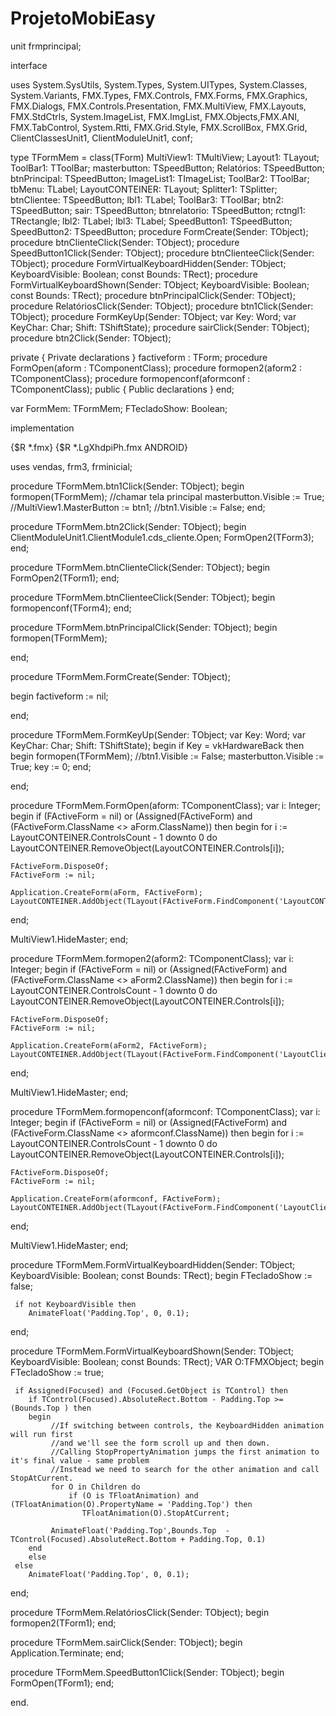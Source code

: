 # ProjetoMobiEasy
unit frmprincipal;

interface

uses
  System.SysUtils, System.Types, System.UITypes, System.Classes, System.Variants,
  FMX.Types, FMX.Controls, FMX.Forms, FMX.Graphics, FMX.Dialogs,
  FMX.Controls.Presentation, FMX.MultiView, FMX.Layouts, FMX.StdCtrls,
  System.ImageList, FMX.ImgList, FMX.Objects,FMX.ANI, FMX.TabControl,
  System.Rtti, FMX.Grid.Style, FMX.ScrollBox, FMX.Grid, ClientClassesUnit1,
  ClientModuleUnit1, conf;

type
  TFormMem = class(TForm)
    MultiView1: TMultiView;
    Layout1: TLayout;
    ToolBar1: TToolBar;
    masterbutton: TSpeedButton;
    Relatórios: TSpeedButton;
    btnPrincipal: TSpeedButton;
    ImageList1: TImageList;
    ToolBar2: TToolBar;
    tbMenu: TLabel;
    LayoutCONTEINER: TLayout;
    Splitter1: TSplitter;
    btnClientee: TSpeedButton;
    lbl1: TLabel;
    ToolBar3: TToolBar;
    btn2: TSpeedButton;
    sair: TSpeedButton;
    btnrelatorio: TSpeedButton;
    rctngl1: TRectangle;
    lbl2: TLabel;
    lbl3: TLabel;
    SpeedButton1: TSpeedButton;
    SpeedButton2: TSpeedButton;
    procedure FormCreate(Sender: TObject);
    procedure btnClienteClick(Sender: TObject);
    procedure SpeedButton1Click(Sender: TObject);
    procedure btnClienteeClick(Sender: TObject);
    procedure FormVirtualKeyboardHidden(Sender: TObject;
      KeyboardVisible: Boolean; const Bounds: TRect);
    procedure FormVirtualKeyboardShown(Sender: TObject;
      KeyboardVisible: Boolean; const Bounds: TRect);
    procedure btnPrincipalClick(Sender: TObject);
    procedure RelatóriosClick(Sender: TObject);
    procedure btn1Click(Sender: TObject);
    procedure FormKeyUp(Sender: TObject; var Key: Word; var KeyChar: Char;
      Shift: TShiftState);
    procedure sairClick(Sender: TObject);
    procedure btn2Click(Sender: TObject);

  private
    { Private declarations }
    factiveform : TForm;
    procedure FormOpen(aform : TComponentClass);
    procedure formopen2(aform2 : TComponentClass);
    procedure formopenconf(aformconf : TComponentClass);
  public
    { Public declarations }
  end;

var
  FormMem: TFormMem;
  FTecladoShow: Boolean;

implementation


{$R *.fmx}
{$R *.LgXhdpiPh.fmx ANDROID}

uses vendas, frm3, frminicial;

procedure TFormMem.btn1Click(Sender: TObject);
begin
formopen(TFormMem);    //chamar tela principal
masterbutton.Visible := True;
//MultiView1.MasterButton := btn1;
//btn1.Visible := False;
end;

procedure TFormMem.btn2Click(Sender: TObject);
begin
ClientModuleUnit1.ClientModule1.cds_cliente.Open;
FormOpen2(TForm3);
end;

procedure TFormMem.btnClienteClick(Sender: TObject);
begin
FormOpen2(TForm1);
end;

procedure TFormMem.btnClienteeClick(Sender: TObject);
begin
formopenconf(TForm4);
end;

procedure TFormMem.btnPrincipalClick(Sender: TObject);
begin
formopen(TFormMem);

end;

procedure TFormMem.FormCreate(Sender: TObject);

begin
factiveform := nil;


end;

procedure TFormMem.FormKeyUp(Sender: TObject; var Key: Word; var KeyChar: Char;
  Shift: TShiftState);
begin
if Key = vkHardwareBack then
begin
 formopen(TFormMem);
 //btn1.Visible := False;
 masterbutton.Visible := True;
  key := 0;
end;





 end;





procedure TFormMem.FormOpen(aform: TComponentClass);
var
  i: Integer;
begin
  if (FActiveForm = nil) or (Assigned(FActiveForm) and
    (FActiveForm.ClassName <> aForm.ClassName)) then
  begin
    for i := LayoutCONTEINER.ControlsCount - 1 downto 0 do
      LayoutCONTEINER.RemoveObject(LayoutCONTEINER.Controls[i]);

    FActiveForm.DisposeOf;
    FActiveForm := nil;

    Application.CreateForm(aForm, FActiveForm);
    LayoutCONTEINER.AddObject(TLayout(FActiveForm.FindComponent('LayoutCONTEINER')));
  end;

  MultiView1.HideMaster;
end;

procedure TFormMem.formopen2(aform2: TComponentClass);
var
  i: Integer;
begin
  if (FActiveForm = nil) or (Assigned(FActiveForm) and
    (FActiveForm.ClassName <> aForm2.ClassName)) then
  begin
    for i := LayoutCONTEINER.ControlsCount - 1 downto 0 do
      LayoutCONTEINER.RemoveObject(LayoutCONTEINER.Controls[i]);

    FActiveForm.DisposeOf;
    FActiveForm := nil;

    Application.CreateForm(aForm2, FActiveForm);
    LayoutCONTEINER.AddObject(TLayout(FActiveForm.FindComponent('LayoutClient')));
  end;

  MultiView1.HideMaster;
end;

procedure TFormMem.formopenconf(aformconf: TComponentClass);
var
  i: Integer;
begin
  if (FActiveForm = nil) or (Assigned(FActiveForm) and
    (FActiveForm.ClassName <> aformconf.ClassName)) then
  begin
    for i := LayoutCONTEINER.ControlsCount - 1 downto 0 do
      LayoutCONTEINER.RemoveObject(LayoutCONTEINER.Controls[i]);

    FActiveForm.DisposeOf;
    FActiveForm := nil;

    Application.CreateForm(aformconf, FActiveForm);
    LayoutCONTEINER.AddObject(TLayout(FActiveForm.FindComponent('LayoutClient')));
  end;

  MultiView1.HideMaster;
end;

procedure TFormMem.FormVirtualKeyboardHidden(Sender: TObject;
  KeyboardVisible: Boolean; const Bounds: TRect);
begin
     FTecladoShow := false;

     if not KeyboardVisible then
        AnimateFloat('Padding.Top', 0, 0.1);
end;

procedure TFormMem.FormVirtualKeyboardShown(Sender: TObject;
  KeyboardVisible: Boolean; const Bounds: TRect);
VAR O:TFMXObject;
begin
   FTecladoShow := true;

     if Assigned(Focused) and (Focused.GetObject is TControl) then
        if TControl(Focused).AbsoluteRect.Bottom - Padding.Top >= (Bounds.Top ) then
        begin
             //If switching between controls, the KeyboardHidden animation will run first
             //and we'll see the form scroll up and then down.
             //Calling StopPropertyAnimation jumps the first animation to it's final value - same problem
             //Instead we need to search for the other animation and call StopAtCurrent.
             for O in Children do
                 if (O is TFloatAnimation) and (TFloatAnimation(O).PropertyName = 'Padding.Top') then
                    TFloatAnimation(O).StopAtCurrent;

             AnimateFloat('Padding.Top',Bounds.Top  - TControl(Focused).AbsoluteRect.Bottom + Padding.Top, 0.1)
        end
        else
     else
        AnimateFloat('Padding.Top', 0, 0.1);
end;

procedure TFormMem.RelatóriosClick(Sender: TObject);
begin
formopen2(TForm1);
end;

procedure TFormMem.sairClick(Sender: TObject);
begin
Application.Terminate;
end;

procedure TFormMem.SpeedButton1Click(Sender: TObject);
begin
FormOpen(TForm1);
end;

end.
